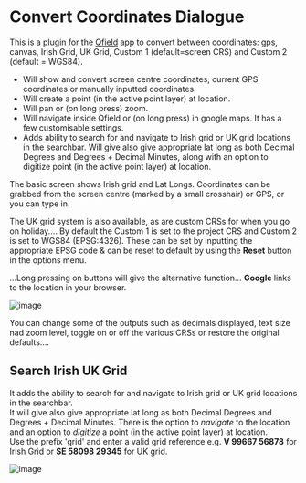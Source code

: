 # Convert Coordinates Dialogue
This is a plugin for the [Qfield](https://qfield.org/) app to convert between coordinates: gps, canvas, Irish Grid, UK Grid, Custom 1 (default=screen CRS) and Custom 2 (default = WGS84). 
- Will show and convert screen centre coordinates, current GPS coordinates or manually inputted coordinates. 
- Will create a point (in the active point layer) at location. 
- Will pan or (on long press) zoom. 
- Will navigate inside Qfield or (on long press) in google maps. 
It has a few customisable settings.
- Adds ability to search for and navigate to Irish grid or UK grid locations in the searchbar. Will give also give appropriate lat long as both Decimal Degrees and Degrees + Decimal Minutes, along with an option to digitize point (in the active point layer) at location.

The basic screen shows Irish grid and Lat Longs. Coordinates can be grabbed from the screen centre (marked by a small crosshair)  or GPS, or you can type in.<br>

The UK grid system is also available, as are custom CRSs for when you go on holiday.... By default the Custom 1 is set to the project CRS and Custom 2 is set to WGS84 (EPSG:4326). These can be set by inputting the appropriate EPSG code & can be reset to default by using the <b>Reset</b> button in the options menu.

...Long pressing on buttons will give the alternative function... <b>Google</b> links to the location in your browser.

![image](https://github.com/user-attachments/assets/8295fd9d-85e9-4653-9a3f-5c62026c4a74)


You can change some of the outputs such as decimals displayed, text size nad zoom level, toggle on or off the various CRSs or restore the original defaults....


## Search Irish UK Grid
It adds the ability to search for and navigate to Irish grid or UK grid locations in the searchbar.<br> It will give also give appropriate lat long as both Decimal Degrees and Degrees + Decimal Minutes. There is the option to *navigate* to the location and an option to *digitize* a point (in the active point layer) at location.<br>
Use the prefix 'grid' and enter a valid grid reference e.g. <b>V 99667 56878</b> for Irish Grid or <b>SE 58098 29345</b> for UK grid.

![image](https://github.com/user-attachments/assets/38fe92e9-844f-459f-9071-39f5d2ffbd8e)


